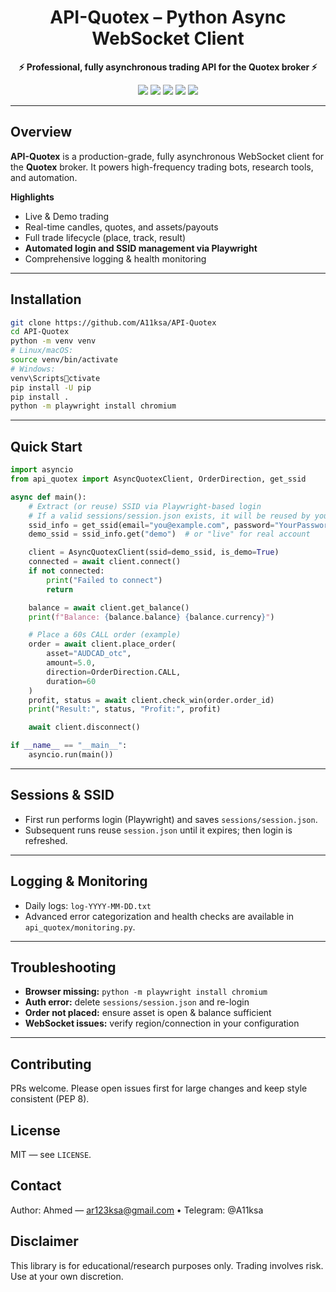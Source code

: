 <div align="center">
  <h1>API-Quotex – Python Async WebSocket Client</h1>
  <p><b>⚡ Professional, fully asynchronous trading API for the Quotex broker ⚡</b></p>
  <p>
    <img src="https://img.shields.io/pypi/pyversions/pandas?label=python&logo=python" />
    <img src="https://img.shields.io/github/license/A11ksa/API-Quotex?style=flat-square" />
    <img src="https://img.shields.io/badge/async-supported-brightgreen?logo=python" />
    <img src="https://img.shields.io/badge/login-Playwright-blue" />
    <img src="https://img.shields.io/badge/status-stable-success?logo=github"/>
  </p>
</div>

---

## Overview
**API-Quotex** is a production-grade, fully asynchronous WebSocket client for the **Quotex** broker. It powers high-frequency trading bots, research tools, and automation.

**Highlights**
- Live & Demo trading
- Real-time candles, quotes, and assets/payouts
- Full trade lifecycle (place, track, result)
- **Automated login and SSID management via Playwright**
- Comprehensive logging & health monitoring

---

## Installation

```bash
git clone https://github.com/A11ksa/API-Quotex
cd API-Quotex
python -m venv venv
# Linux/macOS:
source venv/bin/activate
# Windows:
venv\Scriptsctivate
pip install -U pip
pip install .
python -m playwright install chromium
```

---

## Quick Start

```python
import asyncio
from api_quotex import AsyncQuotexClient, OrderDirection, get_ssid

async def main():
    # Extract (or reuse) SSID via Playwright-based login
    # If a valid sessions/session.json exists, it will be reused by your login helper.
    ssid_info = get_ssid(email="you@example.com", password="YourPassword")
    demo_ssid = ssid_info.get("demo")  # or "live" for real account

    client = AsyncQuotexClient(ssid=demo_ssid, is_demo=True)
    connected = await client.connect()
    if not connected:
        print("Failed to connect")
        return

    balance = await client.get_balance()
    print(f"Balance: {balance.balance} {balance.currency}")

    # Place a 60s CALL order (example)
    order = await client.place_order(
        asset="AUDCAD_otc",
        amount=5.0,
        direction=OrderDirection.CALL,
        duration=60
    )
    profit, status = await client.check_win(order.order_id)
    print("Result:", status, "Profit:", profit)

    await client.disconnect()

if __name__ == "__main__":
    asyncio.run(main())
```

---

## Sessions & SSID
- First run performs login (Playwright) and saves `sessions/session.json`.
- Subsequent runs reuse `session.json` until it expires; then login is refreshed.

---

## Logging & Monitoring
- Daily logs: `log-YYYY-MM-DD.txt`
- Advanced error categorization and health checks are available in `api_quotex/monitoring.py`.

---

## Troubleshooting
- **Browser missing:** `python -m playwright install chromium`
- **Auth error:** delete `sessions/session.json` and re-login
- **Order not placed:** ensure asset is open & balance sufficient
- **WebSocket issues:** verify region/connection in your configuration

---

## Contributing
PRs welcome. Please open issues first for large changes and keep style consistent (PEP 8).

## License
MIT — see `LICENSE`.

## Contact
Author: Ahmed — ar123ksa@gmail.com • Telegram: @A11ksa

## Disclaimer
This library is for educational/research purposes only. Trading involves risk. Use at your own discretion.
